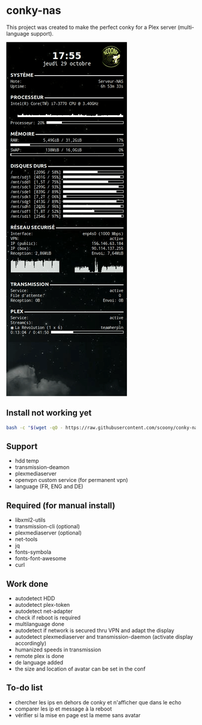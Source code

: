 # conky-nas

This project was created to make the perfect conky for a Plex server (multi-language support).

![image](https://raw.githubusercontent.com/scoony/conky-nas/main/extras/conky-nas-demo.gif)

## Install not working yet

```bash
bash -c "$(wget -qO - https://raw.githubusercontent.com/scoony/conky-nas/main/extras/installer.sh)"
```

## Support

- hdd temp
- transmission-deamon
- plexmediaserver
- openvpn custom service (for permanent vpn)
- language (FR, ENG and DE)

## Required (for manual install)

- libxml2-utils
- transmission-cli (optional)
- plexmediaserver (optional)
- net-tools
- jq
- fonts-symbola
- fonts-font-awesome
- curl

## Work done

- autodetect HDD
- autodetect plex-token
- autodetect net-adapter
- check if reboot is required
- multilanguage done
- autodetect if network is secured thru VPN and adapt the display
- autodetect plexmediaserver and transmission-daemon (activate display accordingly)
- humanized speeds in transmission
- remote plex is done
- de language added
- the size and location of avatar can be set in the conf

## To-do list

- chercher les ips en dehors de conky et n'afficher que dans le echo
- comparer les ip et message à la reboot
- vérifier si la mise en page est la meme sans avatar
